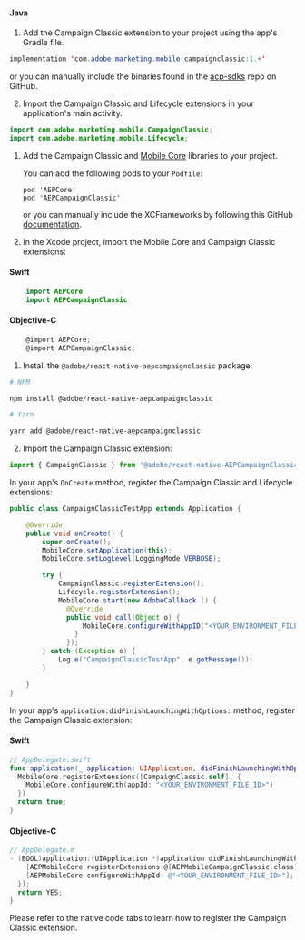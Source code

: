 <Variant platform="android" task="add" repeat="6"/>

#### Java

1. Add the Campaign Classic extension to your project using the app's Gradle file.

```java
implementation 'com.adobe.marketing.mobile:campaignclassic:1.+'
```

or you can manually include the binaries found in the [acp-sdks](https://github.com/Adobe-Marketing-Cloud/acp-sdks/) repo on GitHub.

2. Import the Campaign Classic and Lifecycle extensions in your application's main activity.

```java
import com.adobe.marketing.mobile.CampaignClassic;
import com.adobe.marketing.mobile.Lifecycle;
```

<Variant platform="ios-aep" task="add" repeat="9"/>

1. Add the Campaign Classic and [Mobile Core](../mobile-core/index.md) libraries to your project.

   You can add the following pods to your `Podfile`:

   ```text
   pod 'AEPCore'
   pod 'AEPCampaignClassic'
   ```

   or you can manually include the XCFrameworks by following this GitHub [documentation](https://github.com/adobe/aepsdk-campaignclassic-ios/#binaries).

2. In the Xcode project, import the Mobile Core and Campaign Classic extensions:

#### Swift

```swift
    import AEPCore
    import AEPCampaignClassic
```

#### Objective-C

```objectivec
    @import AEPCore;
    @import AEPCampaignClassic;
```

<Variant platform="react-native" task="add" repeat="4"/>

1. Install the `@adobe/react-native-aepcampaignclassic` package:

```bash
# NPM

npm install @adobe/react-native-aepcampaignclassic

# Yarn

yarn add @adobe/react-native-aepcampaignclassic
```

2. Import the Campaign Classic extension:

```typescript
import { CampaignClassic } from '@adobe/react-native-AEPCampaignClassic';
```

<Variant platform="android" task="register" repeat="2"/>

In your app's `OnCreate` method, register the Campaign Classic and Lifecycle extensions:

```java
public class CampaignClassicTestApp extends Application {

    @Override
    public void onCreate() {
        super.onCreate();
        MobileCore.setApplication(this);
        MobileCore.setLogLevel(LoggingMode.VERBOSE);

        try {
            CampaignClassic.registerExtension();
            Lifecycle.registerExtension();
            MobileCore.start(new AdobeCallback () {
              @Override
              public void call(Object o) {
                  MobileCore.configureWithAppID("<YOUR_ENVIRONMENT_FILE_ID>");
                }
              });
        } catch (Exception e) {
            Log.e("CampaignClassicTestApp", e.getMessage());
        }

    }
}
```

<Variant platform="ios-aep" task="register" repeat="5"/>

In your app's `application:didFinishLaunchingWithOptions:` method, register the Campaign Classic extension:

#### Swift

```swift
// AppDelegate.swift
func application(_ application: UIApplication, didFinishLaunchingWithOptions launchOptions: [UIApplication.LaunchOptionsKey: Any]?) -> Bool {
  MobileCore.registerExtensions([CampaignClassic.self], {
    MobileCore.configureWith(appId: "<YOUR_ENVIRONMENT_FILE_ID>")
  })
  return true;
}
```

#### Objective-C

```objectivec
// AppDelegate.m
- (BOOL)application:(UIApplication *)application didFinishLaunchingWithOptions:(NSDictionary *)launchOptions {
    [AEPMobileCore registerExtensions:@[AEPMobileCampaignClassic.class] completion:^{
    [AEPMobileCore configureWithAppId: @"<YOUR_ENVIRONMENT_FILE_ID>"];
  }];
  return YES;
}
```

<Variant platform="react-native" task="register" repeat="1"/>

Please refer to the native code tabs to learn how to register the Campaign Classic extension.